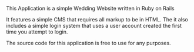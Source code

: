 This Application is a simple Wedding Website written in Ruby on Rails

It features a simple CMS that requires all markup to be in HTML.  The it also includes a simple login system that uses
a user account created the first time you attempt to login.

The source code for this application is free to use for any purposes.
